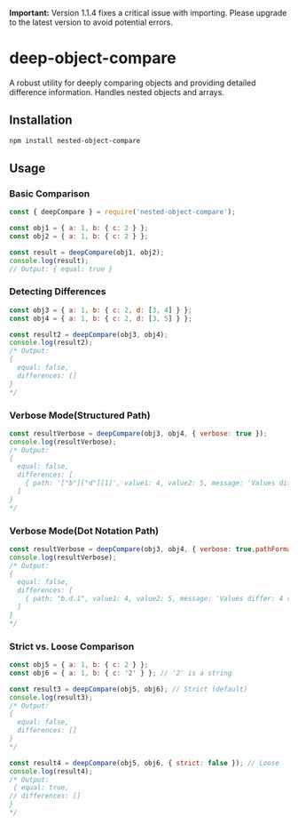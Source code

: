 **Important:** Version 1.1.4 fixes a critical issue with importing. Please upgrade to the latest version to avoid potential errors.

# deep-object-compare  

A robust utility for deeply comparing objects and providing detailed difference information. Handles nested objects and arrays.

## Installation  

```bash
npm install nested-object-compare
```

## Usage  

### **Basic Comparison**  

```javascript
const { deepCompare } = require('nested-object-compare');

const obj1 = { a: 1, b: { c: 2 } };
const obj2 = { a: 1, b: { c: 2 } };

const result = deepCompare(obj1, obj2);
console.log(result);
// Output: { equal: true }
```

### **Detecting Differences**  

```javascript
const obj3 = { a: 1, b: { c: 2, d: [3, 4] } };
const obj4 = { a: 1, b: { c: 2, d: [3, 5] } };

const result2 = deepCompare(obj3, obj4);
console.log(result2);
/* Output:
{
  equal: false,
  differences: []
}
*/
```


### **Verbose Mode(Structured Path)**  

```javascript
const resultVerbose = deepCompare(obj3, obj4, { verbose: true });
console.log(resultVerbose);
/* Output:
{
  equal: false,
  differences: [
    { path: '["b"]["d"][1]', value1: 4, value2: 5, message: 'Values differ: 4 vs 5' }
  ]
}
*/
```

### **Verbose Mode(Dot Notation Path)**  

```javascript
const resultVerbose = deepCompare(obj3, obj4, { verbose: true,pathFormat: "dot" });
console.log(resultVerbose);
/* Output:
{
  equal: false,
  differences: [
    { path: "b.d.1", value1: 4, value2: 5, message: 'Values differ: 4 vs 5' }
  ]
}
*/
```

### **Strict vs. Loose Comparison**  

```javascript
const obj5 = { a: 1, b: { c: 2 } };
const obj6 = { a: 1, b: { c: '2' } }; // '2' is a string

const result3 = deepCompare(obj5, obj6); // Strict (default)
console.log(result3);
/* Output:
{
  equal: false,
  differences: []
}
*/

const result4 = deepCompare(obj5, obj6, { strict: false }); // Loose
console.log(result4);
/* Output:
 { equal: true,
// differences: []
}
*/
```



